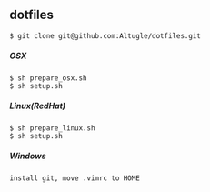## dotfiles

```
$ git clone git@github.com:Altugle/dotfiles.git
```

##### OSX

```
$ sh prepare_osx.sh
$ sh setup.sh
```

##### Linux(RedHat)

```
$ sh prepare_linux.sh
$ sh setup.sh
```

##### Windows

```
install git, move .vimrc to HOME
```
